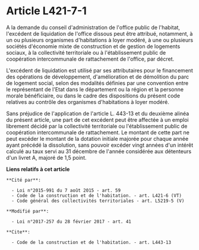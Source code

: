 # Article L421-7-1

A la demande du conseil d'administration de l'office public de l'habitat, l'excédent de liquidation de l'office dissous peut
être attribué, notamment, à un ou plusieurs organismes d'habitations à loyer modéré, à une ou plusieurs sociétés d'économie
mixte de construction et de gestion de logements sociaux, à la collectivité territoriale ou à l'établissement public de
coopération intercommunale de rattachement de l'office, par décret. 

L'excédent de liquidation est utilisé par ses attributaires pour le financement des opérations de développement,
d'amélioration et de démolition du parc de logement social, selon des modalités définies par une convention entre le
représentant de l'Etat dans le département ou la région et la personne morale bénéficiaire, ou dans le cadre des dispositions
du présent code relatives au contrôle des organismes d'habitations à loyer modéré. 

Sans préjudice de l'application de l'article L. 443-13 et du deuxième alinéa du présent article, une part de cet excédent
peut être affectée à un emploi librement décidé par la collectivité territoriale ou l'établissement public de coopération
intercommunale de rattachement. Le montant de cette part ne peut excéder le montant de la dotation initiale majorée pour
chaque année ayant précédé la dissolution, sans pouvoir excéder vingt années d'un intérêt calculé au taux servi au 31
décembre de l'année considérée aux détenteurs d'un livret A, majoré de 1,5 point.

**Liens relatifs à cet article**

	**Cité par**:

	  - Loi n°2015-991 du 7 août 2015 - art. 59
	  - Code de la construction et de l'habitation. - art. L421-6 (VT)
	  - Code général des collectivités territoriales - art. L5219-5 (V)

	**Modifié par**:

	  - Loi n°2017-257 du 28 février 2017 - art. 41

	**Cite**:

	  - Code de la construction et de l'habitation. - art. L443-13
